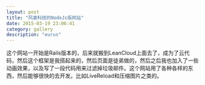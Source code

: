 ```yaml
---
layout: post
title: "风豪科技的NodeJs版网站"
date: 2015-03-19 23:06:41
category: gallery
description: "eurus"
---
```

这个网站一开始是Rails版本的，后来就搬到LeanCloud上面去了，成为了云代码，然后这个框架是我搭起来的，然后页面是徒弟做的，然后之后我也加入了一些动画效果，以及写了一段代码用来过滤掉垃圾邮件。这个网站用了各种各样的东西，然后能够很快的去开发。比如LiveReload和压缩图片之类的。
